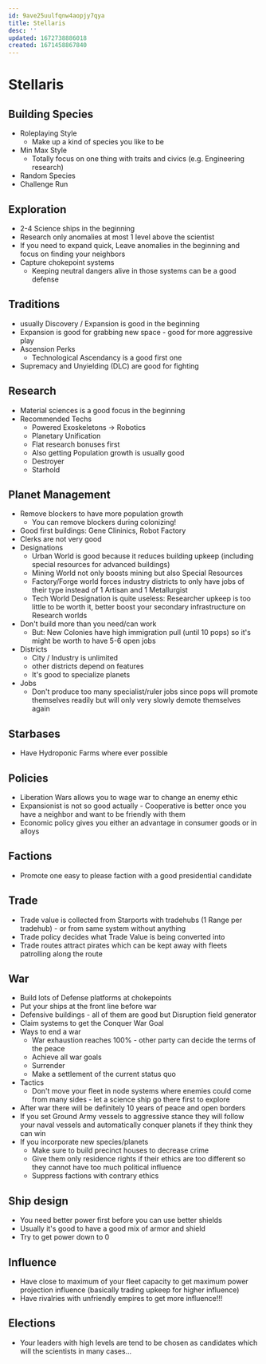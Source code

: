 ```yaml
---
id: 9ave25uulfqnw4aopjy7qya
title: Stellaris
desc: ''
updated: 1672738886018
created: 1671458867840
---
```

# Stellaris

## Building Species
- Roleplaying Style
  - Make up a kind of species you like to be
- Min Max Style
  - Totally focus on one thing with traits and civics (e.g. Engineering research)
- Random Species
- Challenge Run

## Exploration
- 2-4 Science ships in the beginning
- Research only anomalies at most 1 level above the scientist
- If you need to expand quick, Leave anomalies in the beginning and focus on finding your neighbors
- Capture chokepoint systems
  - Keeping neutral dangers alive in those systems can be a good defense

## Traditions
- usually Discovery / Expansion is good in the beginning
- Expansion is good for grabbing new space - good for more aggressive play
- Ascension Perks
  - Technological Ascendancy is a good first one
- Supremacy and Unyielding (DLC) are good for fighting

## Research
- Material sciences is a good focus in the beginning
- Recommended Techs
  - Powered Exoskeletons -> Robotics
  - Planetary Unification
  - Flat research bonuses first
  - Also getting Population growth is usually good
  - Destroyer
  - Starhold

## Planet Management
- Remove blockers to have more population growth
  - You can remove blockers during colonizing!
- Good first buildings: Gene Clininics, Robot Factory
- Clerks are not very good
- Designations
  - Urban World is good because it reduces building upkeep (including special resources for advanced buildings)
  - Mining World not only boosts mining but also Special Resources
  - Factory/Forge world forces industry districts to only have jobs of their type instead of 1 Artisan and 1
    Metallurgist
  - Tech World Designation is quite useless: Researcher upkeep is too little to be worth it, better boost your secondary
  infrastructure on Research worlds
- Don't build more than you need/can work
  - But: New Colonies have high immigration pull (until 10 pops) so it's might be worth to have 5-6 open jobs
- Districts
  - City / Industry is unlimited
  - other districts depend on features
  - It's good to specialize planets
- Jobs
  - Don't produce too many specialist/ruler jobs since pops will promote themselves readily but will only very slowly
    demote themselves again

## Starbases
- Have Hydroponic Farms where ever possible

## Policies
- Liberation Wars allows you to wage war to change an enemy ethic
- Expansionist is not so good actually - Cooperative is better once you have a neighbor and want to be friendly with
  them
- Economic policy gives you either an advantage in consumer goods or in alloys

## Factions
- Promote one easy to please faction with a good presidential candidate

## Trade
- Trade value is collected from Starports with tradehubs (1 Range per tradehub) - or from same system without anything
- Trade policy decides what Trade Value is being converted into
- Trade routes attract pirates which can be kept away with fleets patrolling along the route


## War
- Build lots of Defense platforms at chokepoints
- Put your ships at the front line before war
- Defensive buildings - all of them are good but Disruption field generator
- Claim systems to get the Conquer War Goal
- Ways to end a war
  - War exhaustion reaches 100% - other party can decide the terms of the peace
  - Achieve all war goals
  - Surrender
  - Make a settlement of the current status quo
- Tactics
  - Don't move your fleet in node systems where enemies could come from many sides - let a science ship go there first
    to explore
- After war there will be definitely 10 years of peace and open borders
- If you set Ground Army vessels to aggressive stance they will follow your naval vessels and automatically conquer
  planets if they think they can win
- If you incorporate new species/planets
  - Make sure to build precinct houses to decrease crime
  - Give them only residence rights if their ethics are too different so they cannot have too much political influence
  - Suppress factions with contrary ethics

## Ship design
- You need better power first before you can use better shields
- Usually it's good to have a good mix of armor and shield
- Try to get power down to 0

## Influence
- Have close to maximum of your fleet capacity to get maximum power projection influence (basically trading upkeep for
  higher influence)
- Have rivalries with unfriendly empires to get more influence!!!

## Elections
- Your leaders with high levels are tend to be chosen as candidates which will the scientists in many cases...
